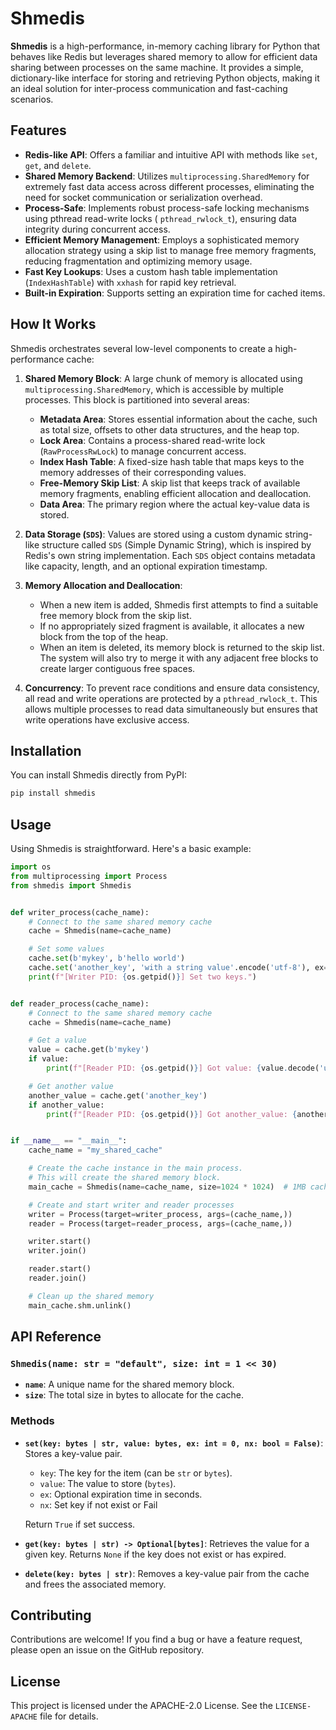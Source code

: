 # Shmedis

[](https://www.google.com/search?q=https://badge.fury.io/py/shmedis)
[](https://opensource.org/licenses/MIT)

**Shmedis** is a high-performance, in-memory caching library for Python that behaves like Redis but leverages shared
memory to allow for efficient data sharing between processes on the same machine. It provides a simple, dictionary-like
interface for storing and retrieving Python objects, making it an ideal solution for inter-process communication and
fast-caching scenarios.

## Features

* **Redis-like API**: Offers a familiar and intuitive API with methods like `set`, `get`, and `delete`.
* **Shared Memory Backend**: Utilizes `multiprocessing.SharedMemory` for extremely fast data access across different
  processes, eliminating the need for socket communication or serialization overhead.
* **Process-Safe**: Implements robust process-safe locking mechanisms using pthread read-write locks (
  `pthread_rwlock_t`), ensuring data integrity during concurrent access.
* **Efficient Memory Management**: Employs a sophisticated memory allocation strategy using a skip list to manage free
  memory fragments, reducing fragmentation and optimizing memory usage.
* **Fast Key Lookups**: Uses a custom hash table implementation (`IndexHashTable`) with `xxhash` for rapid key
  retrieval.
* **Built-in Expiration**: Supports setting an expiration time for cached items.

## How It Works

Shmedis orchestrates several low-level components to create a high-performance cache:

1. **Shared Memory Block**: A large chunk of memory is allocated using `multiprocessing.SharedMemory`, which is
   accessible by multiple processes. This block is partitioned into several areas:

    * **Metadata Area**: Stores essential information about the cache, such as total size, offsets to other data
      structures, and the heap top.
    * **Lock Area**: Contains a process-shared read-write lock (`RawProcessRwLock`) to manage concurrent access.
    * **Index Hash Table**: A fixed-size hash table that maps keys to the memory addresses of their corresponding
      values.
    * **Free-Memory Skip List**: A skip list that keeps track of available memory fragments, enabling efficient
      allocation and deallocation.
    * **Data Area**: The primary region where the actual key-value data is stored.

2. **Data Storage (`SDS`)**: Values are stored using a custom dynamic string-like structure called `SDS` (Simple Dynamic
   String), which is inspired by Redis's own string implementation. Each `SDS` object contains metadata like capacity,
   length, and an optional expiration timestamp.

3. **Memory Allocation and Deallocation**:

    * When a new item is added, Shmedis first attempts to find a suitable free memory block from the skip list.
    * If no appropriately sized fragment is available, it allocates a new block from the top of the heap.
    * When an item is deleted, its memory block is returned to the skip list. The system will also try to merge it with
      any adjacent free blocks to create larger contiguous free spaces.

4. **Concurrency**: To prevent race conditions and ensure data consistency, all read and write operations are protected
   by a `pthread_rwlock_t`. This allows multiple processes to read data simultaneously but ensures that write operations
   have exclusive access.

## Installation

You can install Shmedis directly from PyPI:

```bash
pip install shmedis
```

## Usage

Using Shmedis is straightforward. Here's a basic example:

```python
import os
from multiprocessing import Process
from shmedis import Shmedis


def writer_process(cache_name):
    # Connect to the same shared memory cache
    cache = Shmedis(name=cache_name)

    # Set some values
    cache.set(b'mykey', b'hello world')
    cache.set('another_key', 'with a string value'.encode('utf-8'), ex=5)  # Expires in 5 seconds
    print(f"[Writer PID: {os.getpid()}] Set two keys.")


def reader_process(cache_name):
    # Connect to the same shared memory cache
    cache = Shmedis(name=cache_name)

    # Get a value
    value = cache.get(b'mykey')
    if value:
        print(f"[Reader PID: {os.getpid()}] Got value: {value.decode('utf-8')}")

    # Get another value
    another_value = cache.get('another_key')
    if another_value:
        print(f"[Reader PID: {os.getpid()}] Got another_value: {another_value.decode('utf-8')}")


if __name__ == "__main__":
    cache_name = "my_shared_cache"

    # Create the cache instance in the main process.
    # This will create the shared memory block.
    main_cache = Shmedis(name=cache_name, size=1024 * 1024)  # 1MB cache

    # Create and start writer and reader processes
    writer = Process(target=writer_process, args=(cache_name,))
    reader = Process(target=reader_process, args=(cache_name,))

    writer.start()
    writer.join()

    reader.start()
    reader.join()

    # Clean up the shared memory
    main_cache.shm.unlink()

```

## API Reference

### `Shmedis(name: str = "default", size: int = 1 << 30)`

* **`name`**: A unique name for the shared memory block.
* **`size`**: The total size in bytes to allocate for the cache.

### Methods

* **`set(key: bytes | str, value: bytes, ex: int = 0, nx: bool = False)`**:
  Stores a key-value pair.

    * `key`: The key for the item (can be `str` or `bytes`).
    * `value`: The value to store (`bytes`).
    * `ex`: Optional expiration time in seconds.
    * `nx`: Set key if not exist or Fail

  Return `True` if set success.

* **`get(key: bytes | str) -> Optional[bytes]`**:
  Retrieves the value for a given key. Returns `None` if the key does not exist or has expired.

* **`delete(key: bytes | str)`**:
  Removes a key-value pair from the cache and frees the associated memory.

## Contributing

Contributions are welcome\! If you find a bug or have a feature request, please open an issue on the GitHub repository.

## License

This project is licensed under the APACHE-2.0 License. See the `LICENSE-APACHE` file for details.